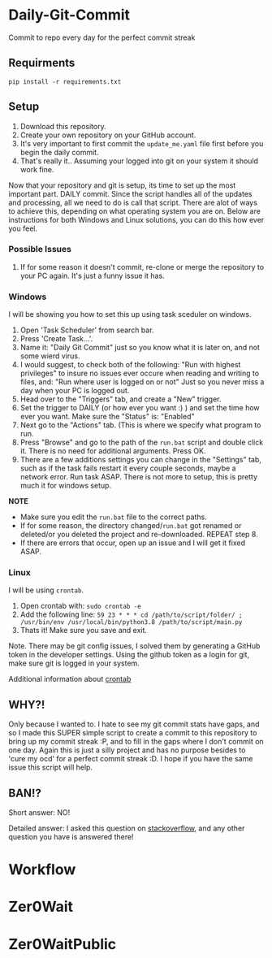 # Daily-Git-Commit

Commit to repo every day for the perfect commit streak

## Requirments

`pip install -r requirements.txt`



## Setup

1. 	Download this repository.
2. 	Create your own repository on your GitHub account.
3. 	It's very important to first commit the `update_me.yaml` file first before you begin the daily commit.
4. 	That's really it.. Assuming your logged into git on your system it should work fine.

Now that your repository and git is setup, its time to set up the most important part. DAILY commit. Since the script handles all of the updates and processing, all we need to do is call that script. There are alot of ways to achieve this, depending on what operating system you are on. Below are instructions for both Windows and Linux solutions, you can do this how ever you feel. 

### Possible Issues

1.  If for some reason it doesn't commit, re-clone or merge the repository to your PC again. It's just a funny issue it has.

### Windows

I will be showing you how to set this up using task sceduler on windows.

1.  Open 'Task Scheduler' from search bar.
2.  Press 'Create Task...'.
3.  Name it: "Daily Git Commit" just so you know what it is later on, and not some wierd virus.
4.  I would suggest, to check both of the following: "Run with highest privileges" to insure no issues ever occure when reading and writing to files, and: "Run where user is logged on or not" Just so you never miss a day when your PC is logged out.
5.  Head over to the "Triggers" tab, and create a "New" trigger.
6.  Set the trigger to DAILY (or how ever you want :) ) and set the time how ever you want. Make sure the "Status" is: "Enabled"
7.  Next go to the "Actions" tab. (This is where we specify what program to run.
8.  Press "Browse" and go to the path of the `run.bat` script and double click it. There is no need for additional arguments. Press OK.
9.  There are a few additions settings you can change in the "Settings" tab, such as if the task fails restart it every couple seconds, maybe a network error. Run task ASAP. There is not more to setup, this is pretty much it for windows setup.

**NOTE**
- Make sure you edit the `run.bat` file to the correct paths.
- If for some reason, the directory changed/`run.bat` got renamed or deleted/or you deleted the project and re-downloaded. REPEAT step 8.
- If there are errors that occur, open up an issue and I will get it fixed ASAP.

### Linux

I will be using `crontab`.

1.  Open crontab with: `sudo crontab -e`
2.  Add the following line: `59 23 * * * cd /path/to/script/folder/ ; /usr/bin/env /usr/local/bin/python3.8 /path/to/script/main.py`
3.  Thats it! Make sure you save and exit.

Note. There may be git config issues, I solved them by generating a GitHub token in the developer settings. Using the github token as a login for git, make sure git is logged in your system.

Additional information about [crontab](https://crontab.guru)
## WHY?!

Only because I wanted to. I hate to see my git commit stats have gaps, and so I made this SUPER simple script to create a commit to this repository to bring up my commit streak :P, and to fill in the gaps where I don't commit on one day. Again this is just a silly project and has no purpose besides to 'cure my ocd' for a perfect commit streak :D. I hope if you have the same issue this script will help.

## BAN!?

Short answer: NO!

Detailed answer:
I asked this question on [stackoverflow](https://stackoverflow.com/questions/66496319/is-it-against-github-tos-to-make-commits-daily-with-gitpython), and any other question you have is answered there!

# Workflow
# Zer0Wait
# Zer0WaitPublic
